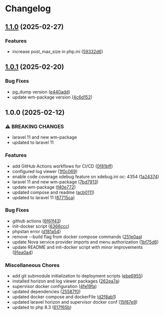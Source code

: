 # Changelog

## [1.1.0](https://github.com/webmappsrl/laravel-postgis-boilerplate/compare/v1.0.1...v1.1.0) (2025-02-27)


### Features

* increase post_max_size in php.ini ([59332d6](https://github.com/webmappsrl/laravel-postgis-boilerplate/commit/59332d6912a835890c2681552f4a19b6b6388b63))

## [1.0.1](https://github.com/webmappsrl/laravel-postgis-boilerplate/compare/v1.0.0...v1.0.1) (2025-02-20)


### Bug Fixes

* pg_dump version ([e440add](https://github.com/webmappsrl/laravel-postgis-boilerplate/commit/e440add260da5c7e404e14894a62d9a78cb4cea9))
* update wm-package version ([4c6d152](https://github.com/webmappsrl/laravel-postgis-boilerplate/commit/4c6d1524310f9ff05c7c5fa15820687a4db8e9ec))

## 1.0.0 (2025-02-12)


### ⚠ BREAKING CHANGES

* laravel 11 and new wm-package
* updated to laravel 11

### Features

* add GitHub Actions workflows for CI/CD ([0f81bff](https://github.com/webmappsrl/laravel-postgis-boilerplate/commit/0f81bff0aa3cd6c4535f56f3b101b7e0497e0703))
* configured log viewer ([1f0c069](https://github.com/webmappsrl/laravel-postgis-boilerplate/commit/1f0c06991956553a174bdb377e0b23bb92c7c86f))
* enable code coverage xdebug feature on xdebug.ini oc: 4354 ([1a24374](https://github.com/webmappsrl/laravel-postgis-boilerplate/commit/1a2437416f22adab474f6e74de634ba40774bfe8))
* laravel 11 and new wm-package ([7bd7913](https://github.com/webmappsrl/laravel-postgis-boilerplate/commit/7bd79139340c25bbbb53ddf1bf51ba1466428d8a))
* update wm-package ([f40e772](https://github.com/webmappsrl/laravel-postgis-boilerplate/commit/f40e772befbc22931033f647ab916e1ce7a9fd21))
* updated compose and readme ([acb0111](https://github.com/webmappsrl/laravel-postgis-boilerplate/commit/acb01115edd598d8111b9cb4c54d7b46997ebe44))
* updated to laravel 11 ([87715ca](https://github.com/webmappsrl/laravel-postgis-boilerplate/commit/87715caa106cf25f041e6c06befb10f8531ee3b1))


### Bug Fixes

* github actions ([6f61f43](https://github.com/webmappsrl/laravel-postgis-boilerplate/commit/6f61f43a64d6acb6dff489b13420cc951845c466))
* init-docker script ([6366ccc](https://github.com/webmappsrl/laravel-postgis-boilerplate/commit/6366ccc327b37aadd839048cd92b0c1a4583a71d))
* phpstan error ([d181a54](https://github.com/webmappsrl/laravel-postgis-boilerplate/commit/d181a54283eafcffeb411ca832084c5bd5bbec1f))
* remove --build flag from docker compose commands ([251e0aa](https://github.com/webmappsrl/laravel-postgis-boilerplate/commit/251e0aa88fa74267061f35f7332946fb702ee7ac))
* update Nova service provider imports and menu authorization ([1bf75d6](https://github.com/webmappsrl/laravel-postgis-boilerplate/commit/1bf75d68fdc74175539cd0805906f973ca502479))
* update README and init-docker script with minor improvements ([91ea0a4](https://github.com/webmappsrl/laravel-postgis-boilerplate/commit/91ea0a4c843eb5a0e4d234bb828504b89799aa8d))


### Miscellaneous Chores

* add git submodule initialization to deployment scripts ([ebe6955](https://github.com/webmappsrl/laravel-postgis-boilerplate/commit/ebe6955221137eb694ccd4581d4f0e3281b015a9))
* installed horizon and log viewer packages ([262ea7a](https://github.com/webmappsrl/laravel-postgis-boilerplate/commit/262ea7a8c48221b749e05fba1430a3ee46842388))
* supervisor docker configuration ([4fe19fa](https://github.com/webmappsrl/laravel-postgis-boilerplate/commit/4fe19fa3333074e717673ce067ae7201eef7e0a1))
* updated dependencies ([25587f0](https://github.com/webmappsrl/laravel-postgis-boilerplate/commit/25587f032339379bd7e24b8c4ea38835ee54c677))
* updated docker compose and dockerFile ([d2f8ab1](https://github.com/webmappsrl/laravel-postgis-boilerplate/commit/d2f8ab1ebfd62a920d3ae8f69efc48659429ae59))
* updated laravel horizon and supervisor docker conf ([15f87e9](https://github.com/webmappsrl/laravel-postgis-boilerplate/commit/15f87e93374ee9c765ff849aaf91d5cb7e8491ad))
* updated to php 8.3 ([617f65b](https://github.com/webmappsrl/laravel-postgis-boilerplate/commit/617f65b96a52207b0d38aa1157ee99be6462aad6))
